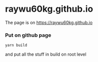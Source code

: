 # raywu60kg.github.io
The page is on 
https://raywu60kg.github.io

### Put on github page

```
yarn build
```
and put all the stuff in build on root level

